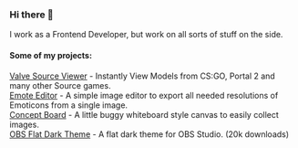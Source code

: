 ### Hi there 👋

I work as a Frontend Developer, but work on all sorts of stuff on the side.


#### Some of my projects:

[Valve Source Viewer](https://vsource-viewer.web.app/) - Instantly View Models from CS:GO, Portal 2 and many other Source games.  
[Emote Editor](https://emote-editor.web.app/) - A simple image editor to export all needed resolutions of Emoticons from a single image.  
[Concept Board](https://conceptpanel.web.app/) - A little buggy whiteboard style canvas to easily collect images.  
[OBS Flat Dark Theme](https://obsproject.com/forum/resources/flat-dark-theme.616/) - A flat dark theme for OBS Studio. (20k downloads)
